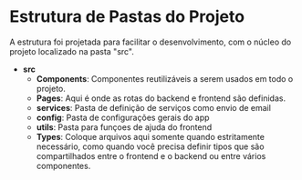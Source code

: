 # Estrutura de Pastas do Projeto

A estrutura foi projetada para facilitar o desenvolvimento, com o núcleo do projeto localizado na pasta "src".

- **src**
  - **Components**: Componentes reutilizáveis a serem usados em todo o projeto.
  - **Pages**: Aqui é onde as rotas do backend e frontend são definidas.
  - **services**: Pasta de definição de serviços como envio de email
  - **config**: Pasta de configurações gerais do app
  - **utils**: Pasta para funçoes de ajuda do frontend
  - **Types**: Coloque arquivos aqui somente quando estritamente necessário, como quando você precisa definir tipos que são compartilhados entre o frontend e o backend ou entre vários componentes.